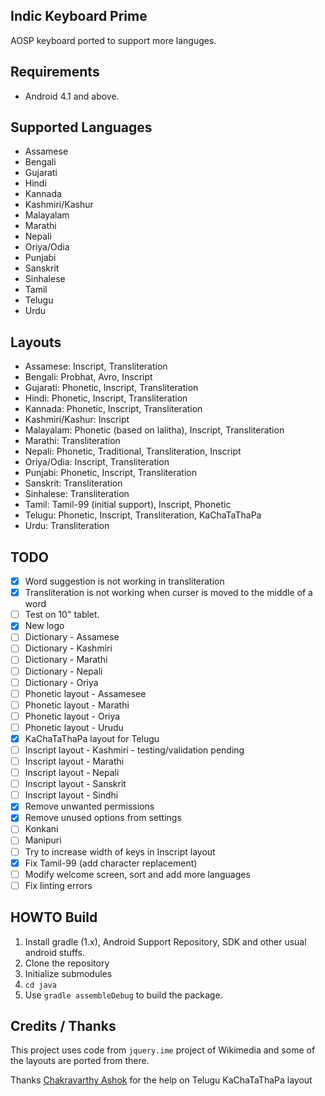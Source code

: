 ## Indic Keyboard Prime
AOSP keyboard ported to support more languges.

## Requirements

* Android 4.1 and above.

## Supported Languages
* Assamese
* Bengali
* Gujarati
* Hindi
* Kannada
* Kashmiri/Kashur
* Malayalam
* Marathi
* Nepali
* Oriya/Odia
* Punjabi
* Sanskrit
* Sinhalese
* Tamil
* Telugu
* Urdu

## Layouts
* Assamese: Inscript, Transliteration
* Bengali: Probhat, Avro, Inscript
* Gujarati: Phonetic, Inscript, Transliteration
* Hindi: Phonetic, Inscript, Transliteration
* Kannada:  Phonetic, Inscript, Transliteration
* Kashmiri/Kashur: Inscript
* Malayalam: Phonetic (based on lalitha), Inscript, Transliteration
* Marathi: Transliteration
* Nepali: Phonetic, Traditional, Transliteration, Inscript
* Oriya/Odia:  Inscript, Transliteration
* Punjabi:  Phonetic, Inscript, Transliteration
* Sanskrit: Transliteration
* Sinhalese: Transliteration
* Tamil: Tamil-99 (initial support), Inscript, Phonetic
* Telugu:  Phonetic, Inscript, Transliteration, KaChaTaThaPa
* Urdu: Transliteration

## TODO

- [x] Word suggestion is not working in transliteration
- [x] Transliteration is not working when curser is moved to the middle of a word
- [ ] Test on 10" tablet.
- [x] New logo
- [ ] Dictionary - Assamese
- [ ] Dictionary - Kashmiri
- [ ] Dictionary - Marathi
- [ ] Dictionary - Nepali
- [ ] Dictionary - Oriya
- [ ] Phonetic layout - Assamesee
- [ ] Phonetic layout - Marathi
- [ ] Phonetic layout - Oriya
- [ ] Phonetic layout - Urudu
- [x] KaChaTaThaPa layout for Telugu
- [ ] Inscript layout - Kashmiri - testing/validation pending
- [ ] Inscript layout - Marathi
- [ ] Inscript layout - Nepali
- [ ] Inscript layout - Sanskrit
- [ ] Inscript layout - Sindhi
- [x] Remove unwanted permissions
- [x] Remove unused options from settings
- [ ] Konkani
- [ ] Manipuri
- [ ] Try to increase width of keys in Inscript layout
- [x] Fix Tamil-99 (add character replacement)
- [ ] Modify welcome screen, sort and add more languages
- [ ] Fix linting errors

## HOWTO Build
1. Install gradle (1.x), Android Support Repository, SDK and other usual android stuffs.
2. Clone the repository
3. Initialize submodules
4. `cd java`
5. Use `gradle assembleDebug` to build the package.

## Credits / Thanks
This project uses code from `jquery.ime` project of Wikimedia and some of the layouts are ported from there.

Thanks [Chakravarthy Ashok](https://plus.google.com/115394773447303504309) for the help on Telugu KaChaTaThaPa layout

